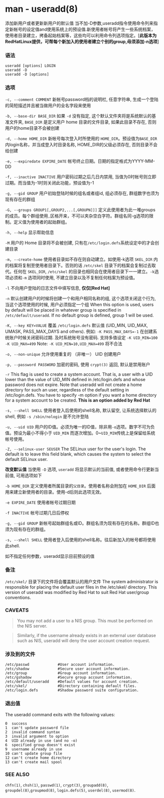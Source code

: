 # man - useradd(8)

添加新用户或者更新新用户的默认值
当不加-D参数,useradd指令使用命令列来指定新帐号的设定值and使用系统上的预设值.新使用者帐号将产生一些系统档案，使用者目录建立，拷备起始档案等，这些均可以利用命令列选项指定。[**此版本为RedHatLinux提供，可帮每个新加入的使用者建立个别的group,毋须添加-n选项**]

### 语法

```
useradd [options] LOGIN
useradd -D
useradd -D [options]
```

### 选项

`-c, --comment COMMENT`
    新帐号password档的说明栏, 任意字符串, 生成一个登陆的简短描述并且被当做用户的全名字段来使用

`-b, --base-dir BASE_DIR`
    如果 `-d` 没有指定, 这个默认文件夹将是系统默认的基准文件夹, `BASE_DIR` 是定义用户 home 目录的文件目录, 如果此目录不存在, 否则用户的home目录不会被创建

`-d, --home HOME_DIR`
    新帐号每次登入时所使用的 `HOME_DIR`。预设值为`BASE_DIR`内login名称，并当成登入时目录名称, HOME_DIR的父级必须存在, 否则目录不会给创建

`-e, --expiredate EXPIRE_DATE`
    帐号终止日期。日期的指定格式为YYYY-MM-DD

`-f, --inactive INACTIVE`
    用户密码过期之后几日内禁用, 当值为0时帐号则立即过期。而当值为-1时则关闭此功能，预设值为-1

`-g, --gid GROUP`
    用户初始登陆时候的组名或者组id, 组必须存在, 群组数字也须为现有存在的群组

`-G, --groups GROUP1[,GROUP2,...[,GROUPN]]]`
    定义此使用者为此一堆groups的成员。每个群组使用`,`区格开来，不可以夹杂空白字符。群组名同-g选项的限制。定义值为使用者的起始群组。

`-h, --help`
    显示帮助信息

`-M` 
    用户的 Home 目录将不会被创建, 只有在`/etc/login.defs`系统设定中的才会创建目录

`-m, --create-home`
    使用者目录如不存在则自动建立。如使用-k选项 `SKEL_DIR` 内的档案将复制至使用者目录下。否则的话 `/etc/skel` 目录下的档案会复制过去取代。任何在 `SKEL_DIR`,  `/etc/skel` 的目录也相同会在使用者目录下一一建立。`-k`选项必须和`-m` 选项同时使用, 不建立目录以及不复制任何档案为预设值。

`-l` 
    不向用户登陆的日志文件中填写信息, **仅仅[Red Hat]**

`-n` 
    默认创建用户的时候将创建一个和用户相同名称的组, 这个选项关闭这个行为, 当这个选项使用的时候, 用户必须指定一个组
     When this option is used, users by default will be placed in whatever group is specified in `/etc/default/useradd`. If no default group is defined, group 1 will be used.

`-K, --key KEY=VALUE`
    覆盖 `/etc/login.defs` 默认值 (UID_MIN, UID_MAX, UMASK, PASS_MAX_DAYS and others).
    例如: `-K PASS_MAX_DAYS=-1` 在创建系统账户时候关闭密码过期. 及时系统账号没有密码.
    支持多值设定 
    `-K UID_MIN=100 -K UID_MAX=499`
    Note: `-K UID_MIN=10,UID_MAX=499` 将不合法

`-o, --non-unique`
    允许使用重复的 （非唯一） UID 创建用户

`-p, --password PASSWORD`
    加密的密码, 使用 `crypt(3)` 返回, 默认是禁用账户

`-r` 
    This flag is used to create a system account. That is, a user with a UID lower than the value of UID_MIN defined in /etc/login.defs and whose password does not expire. Note that useradd will not create a home directory for such an user, regardless of the default setting in /etc/login.defs. You have to specify -m option if you want a home directory for a system account to be created. **This is an option added by Red Hat**

`-s, --shell SHELL`
    使用者登入后使用的shell名称, 默认留空, 让系统选择默认的 shell, 例如 `-s /sbin/nologin` 是不允许登陆

`-u, --uid UID`
    用户的ID值。必须为唯一的ID值，除非用`-o`选项。数字不可为负值。预设为最小不得小于 `UID_MIN` 而逐次增加。0~`UID_MIN`传统上是保留给系统帐号使用。

`-Z, --selinux-user SEUSER`
    The SELinux user for the user's login. The default is to leave this
field blank, which causes the system to select the default SELinux
user.

**改变默认值**
    当使用 `-D` 选项, `useradd` 将显示默认的当前值, 或者使用命令行更新当前值, 可用选项如下

`-b HOME_DIR`
    定义使用者所属目录的`父目录`。使用者名称会附加在 `HOME_DIR` 后面用来建立新使用者的目录。使用-d后则此选项无效。

`-e EXPIRE_DATE`
    使用者帐号过期日期

`-f INACTIVE`
    帐号过期几日后停权

`-g, --gid GROUP`
    新帐号起始群组名或ID。群组名须为现有存在的名称。群组ID也须为现有存在的群组。

`-s, --shell SHELL`
    使用者登入后使用的shell名称。往后新加入的帐号都将使用此shell.

如不指定任何参数，useradd显示目前预设的值

### 备注
`/etc/skel/` 目录下的文件将会覆盖默认的用户文件
The system administrator is responsible for placing the default user files in the /etc/skel/ directory.
This version of useradd was modified by Red Hat to suit Red Hat user/group conventions.

### CAVEATS

> You may not add a user to a NIS group. This must be performed on the
NIS server.

> Similarly, if the username already exists in an external user database
such as NIS, useradd will deny the user account creation request.

### 涉及到的文件

```
/etc/passwd             #User account information.
/etc/shadow             #Secure user account information.
/etc/group              #Group account information.
/etc/gshadow            #Secure group account information.
/etc/default/useradd    #Default values for account creation.
/etc/skel/              #Directory containing default files.
/etc/login.defs         #Shadow password suite configuration.
```
### 退出值

The useradd command exits with the following values:

```
0  success
1  can't update password file
2  invalid command syntax
3  invalid argument to option
4  UID already in use (and no -o)
6  specified group doesn't exist
9  username already in use
10 can't update group file
12 can't create home directory
13 can't create mail spool
```

### SEE ALSO

`chfn(1)`, `chsh(1)`, `passwd(1)`, `crypt(3)`, `groupadd(8)`, `groupdel(8)`,`groupmod(8)`, `login.defs(5)`, `userdel(8)`, `usermod(8)`.
